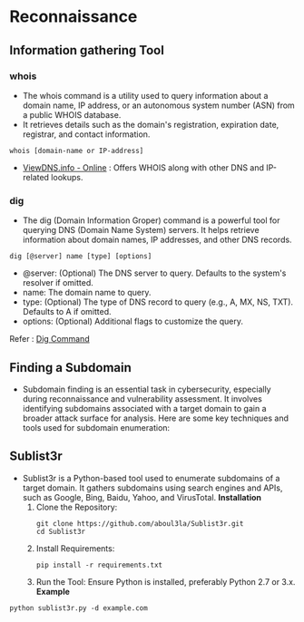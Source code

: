 # Reconnaissance
## Information gathering Tool
### whois 

* The whois command is a utility used to query information about a domain name, IP address, or an autonomous system number (ASN) from a public WHOIS database.
* It retrieves details such as the domain's registration, expiration date, registrar, and contact information.
```
whois [domain-name or IP-address]
```
* [ViewDNS.info - Online](https://viewdns.info/whois/?domain) : Offers WHOIS along with other DNS and IP-related lookups.

### dig
* The dig (Domain Information Groper) command is a powerful tool for querying DNS (Domain Name System) servers. It helps retrieve information about domain names, IP addresses, and other DNS records.
```
dig [@server] name [type] [options]
```
* @server: (Optional) The DNS server to query. Defaults to the system's resolver if omitted.
* name: The domain name to query.
* type: (Optional) The type of DNS record to query (e.g., A, MX, NS, TXT). Defaults to A if omitted.
* options: (Optional) Additional flags to customize the query.

Refer : [Dig Command](https://linux.die.net/man/1/dig)

## Finding a Subdomain
* Subdomain finding is an essential task in cybersecurity, especially during reconnaissance and vulnerability assessment. It involves identifying subdomains associated with a target domain to gain a broader attack surface for analysis. Here are some key techniques and tools used for subdomain enumeration:
## Sublist3r
* Sublist3r is a Python-based tool used to enumerate subdomains of a target domain. It gathers subdomains using search engines and APIs, such as Google, Bing, Baidu, Yahoo, and VirusTotal.
**Installation**
  1. Clone the Repository:
     ```
     git clone https://github.com/aboul3la/Sublist3r.git
     cd Sublist3r
     ```
  2. Install Requirements:
     ```
     pip install -r requirements.txt
     ```
  3. Run the Tool: Ensure Python is installed, preferably Python 2.7 or 3.x.
**Example**
```
python sublist3r.py -d example.com
```
